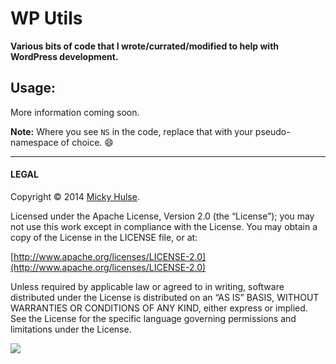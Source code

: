 # WP Utils

**Various bits of code that I wrote/currated/modified to help with WordPress development.**

## Usage:

More information coming soon.

**Note:** Where you see `NS` in the code, replace that with your pseudo-namespace of choice. :smile:

---

#### LEGAL

Copyright © 2014 [Micky Hulse](http://mky.io).

Licensed under the Apache License, Version 2.0 (the “License”); you may not use this work except in compliance with the License. You may obtain a copy of the License in the LICENSE file, or at:

[http://www.apache.org/licenses/LICENSE-2.0](http://www.apache.org/licenses/LICENSE-2.0)

Unless required by applicable law or agreed to in writing, software distributed under the License is distributed on an “AS IS” BASIS, WITHOUT WARRANTIES OR CONDITIONS OF ANY KIND, either express or implied. See the License for the specific language governing permissions and limitations under the License.

<img src="https://github.global.ssl.fastly.net/images/icons/emoji/octocat.png">

